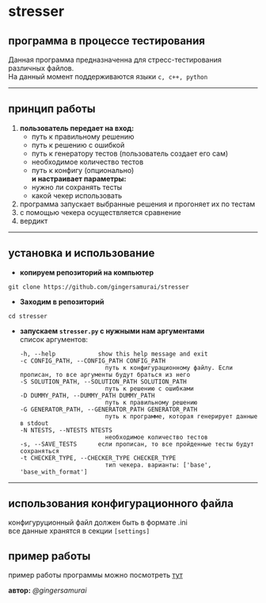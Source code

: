 # stresser
## программа в процессе тестирования
Данная программа предназначенна для 
стресс-тестирования различных файлов. \
На данный момент поддерживаются языки `c, c++, python`

---

## принцип работы
1. **пользователь передает на вход:**
    + путь к правильному решению
    + путь к решению с ошибкой
    + путь к генератору тестов (пользователь создает его сам)
    + необходимое количество тестов
    + путь к конфигу (опционально) \
    **и настраивает параметры:**
    + нужно ли сохранять тесты
    + какой чекер использовать
2. программа запускает выбранные решения и 
    прогоняет их по тестам
3. с помощью чекера осуществляется сравнение
4. вердикт



--- 

## установка и использование

+ **копируем репозиторий на компьютер**
```
git clone https://github.com/gingersamurai/stresser
```
+ **Заходим в репозиторий**
```
cd stresser
```

+ **запускаем `stresser.py` с нужными нам аргументами** \
    список аргументов:
    
    ```
    -h, --help            show this help message and exit
    -c CONFIG_PATH, --CONFIG_PATH CONFIG_PATH
                            путь к конфигурационному файлу. Если прописан, то все аргументы будут браться из него
    -S SOLUTION_PATH, --SOLUTION_PATH SOLUTION_PATH
                            путь к решению с ошибками
    -D DUMMY_PATH, --DUMMY_PATH DUMMY_PATH
                            путь к правильному решению
    -G GENERATOR_PATH, --GENERATOR_PATH GENERATOR_PATH
                            путь к программе, которая генерирует данные в stdout
    -N NTESTS, --NTESTS NTESTS
                            необходимое количество тестов
    -s, --SAVE_TESTS      если прописан, то все пройденные тесты будут сохраняться
    -t CHECKER_TYPE, --CHECKER_TYPE CHECKER_TYPE
                            тип чекера. варианты: ['base', 'base_with_format']
    ```
---
## использования конфигурационного файла
конфигуруционный файл должен быть в формате .ini \
все данные хранятся в секции `[settings]`

## пример работы
пример работы программы можно посмотреть [тут](https://drive.google.com/file/d/1nbGNT3kdivMwluu9zeI0xQV4J0nSoVTU/view?usp=sharing)

**автор:** *@gingersamurai*



